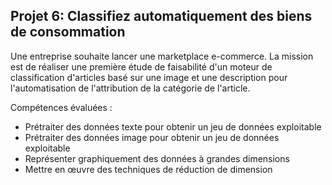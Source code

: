## Projet 6: Classifiez automatiquement des biens de consommation

Une entreprise souhaite lancer une marketplace e-commerce. La mission est de réaliser une première étude de faisabilité d'un moteur de classification d'articles basé sur une image et une description pour l'automatisation de l'attribution de la catégorie de l'article.

Compétences évaluées :
* Prétraiter des données texte pour obtenir un jeu de données exploitable
* Prétraiter des données image pour obtenir un jeu de données exploitable
* Représenter graphiquement des données à grandes dimensions
* Mettre en œuvre des techniques de réduction de dimension
